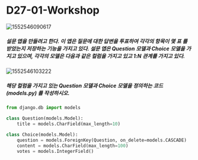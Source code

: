 # D27-01-Workshop

![1552546090617](C:\Users\student\AppData\Roaming\Typora\typora-user-images\1552546090617.png)



##### 설문 앱을 만들려고 한다. 이 앱은 질문에 대한 답변을 투표하여 각각의 항목이 몇 표 를 받았는지 저장하는 기능을 가지고 있다. 설문 앱은 Question 모델과 Choice 모델을 가지고 있으며, 각각의 모델은 다음과 같은 컬럼을 가지고 있고 1:N 관계를 가지고 있다.

![1552546103222](C:\Users\student\AppData\Roaming\Typora\typora-user-images\1552546103222.png)



##### 해당 컬럼을 가지고 있는 Question 모델과 Choice 모델을 정의하는 코드(models.py) 를 작성하시오.

```python
from django.db import models

class Question(models.Model):
    title = models.CharField(max_length=10)
    
class Choice(models.Model):
    question = models.ForeignKey(Question, on_delete=models.CASCADE)
    content = models.CharField(max_length=100)
    votes = models.IntegerField()
```

